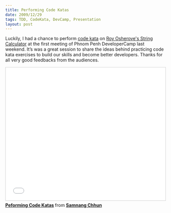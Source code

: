 ```yaml
---
title: Performing Code Katas
date: 2009/12/29
tags: TDD, CodeKata, DevCamp, Presentation
layout: post
---
```


Luckily, I had a chance to perform [code kata](http://en.wikipedia.org/wiki/Kata_%28programming%29) on 
[Roy Osherove's String Calculator](http://osherove.com/tdd-kata-1/) at the first meeting 
of Phnom Penh DeveloperCamp last weekend. It’s was a great session to share the ideas 
behind practicing code kata exercises to build our skills and become better developers. 
Thanks for all very good feedbacks from the audiences.

<iframe src="//www.slideshare.net/slideshow/embed_code/key/At2zD1u4eyGb4W" width="510" height="420" frameborder="0" marginwidth="0" marginheight="0" scrolling="no" style="border:1px solid #CCC; border-width:1px; margin-bottom:5px; max-width: 100%;" allowfullscreen> </iframe> <div style="margin-bottom:5px"> <strong> <a href="//www.slideshare.net/samnang.chhun/peforming-code-katas" title="Peforming Code Katas" target="_blank">Peforming Code Katas</a> </strong> from <strong><a href="//www.slideshare.net/samnang.chhun" target="_blank">Samnang Chhun</a></strong> </div>

